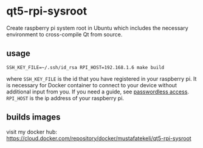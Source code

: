 # qt5-rpi-sysroot
Create raspberry pi system root in Ubuntu which includes the necessary environment to cross-compile Qt from source.

## usage
```
SSH_KEY_FILE=~/.ssh/id_rsa RPI_HOST=192.168.1.6 make build
```

where `SSH_KEY_FILE` is the id that you have registered in your raspberry pi. It is necessary for Docker container to connect to your device without additional input from you. If you need a guide, see [passwordless access](https://www.raspberrypi.org/documentation/remote-access/ssh/passwordless.md). 
`RPI_HOST` is the ip address of your raspberry pi.

## builds images
visit my docker hub: https://cloud.docker.com/repository/docker/mustafatekeli/qt5-rpi-sysroot
